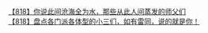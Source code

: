 [【818】你说此间沧海全为水，那些从此人间蒸发的师父们](http://tieba.baidu.com/p/3456731264?see_lz=1&pn=)   
[【818】盘点各门派各体型的小三们，如有雷同，说的就是你！](http://tieba.baidu.com/p/3455903907?see_lz=1&pn=)   
